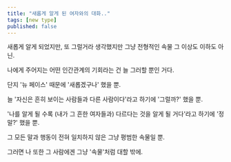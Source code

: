 ```yaml
---
title: "새롭게 알게 된 여자와의 대화.."
tags: [new type]
published: false
---
```


새롭게 알게 되었지만, 또 그럴거라 생각했지만 그냥 전형적인 속물 그 이상도 이하도 아닌. 

나에게 주어지는 어떤 인간관계의 기회라는 건 늘 그러할 뿐인 거다. 

단지 '뉴 페이스' 때문에 '새롭겠구나' 했을 뿐.

늘 '자신은 흔히 보이는 사람들과 다른 사람이다'라고 하기에 '그럴까?' 했을 뿐.

'나를 알게 될 수록 (내가 그 흔한 여자들과) 다르다는 것을 알게 될 거다'라고 하기에 '정말?' 했을 뿐.

그 모든 말과 행동이 전혀 일치하지 않은 그냥 평범한 속물일 뿐. 

그러면 나 또한 그 사람에겐 그냥 '속물'처럼 대할 밖에. 